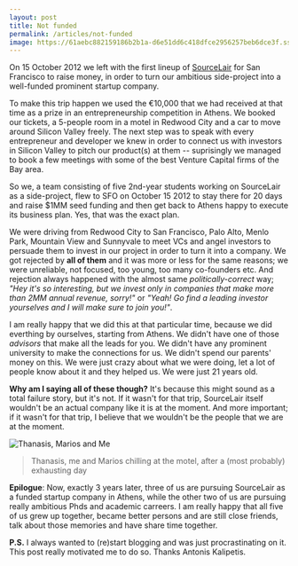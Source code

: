 ```yaml
---
layout: post
title: Not funded
permalink: /articles/not-funded
image: https://61aebc882159186b2b1a-d6e51dd6c418dfce2956257beb6dce3f.ssl.cf1.rackcdn.com/assets/2015-10-16-not-funded.jpg
---
```


On 15 October 2012 we left with the first lineup of [SourceLair](https://www.sourcelair.com/home) for San Francisco to raise money, in order to turn our ambitious side-project into a well-funded prominent startup company.

To make this trip happen we used the €10,000 that we had received at that time as a prize in an entrepreneurship competition in Athens. We booked our tickets, a 5-people room in a motel in Redwood City and a car to move around Silicon Valley freely. The next step was to speak with every entrepreneur and developer we knew in order to connect us with investors in Silicon Valley to pitch our product(s) at them -- suprisingly we managed to book a few meetings with some of the best Venture Capital firms of the Bay area.

So we, a team consisting of five 2nd-year students working on SourceLair as a side-project, flew to SFO on October 15 2012 to stay there for 20 days and raise $1MM seed funding and then get back to Athens happy to execute its business plan. Yes, that was the exact plan.

We were driving from Redwood City to San Francisco, Palo Alto, Menlo Park, Mountain View and Sunnyvale to meet VCs and angel investors to persuade them to invest in our project in order to turn it into a company. We got rejected by **all of them** and it was more or less for the same reasons; we were unreliable, not focused, too young, too many co-founders etc. And rejection always happened with the almost same *politically-correct* way; *"Hey it's so interesting, but we invest only in companies that make more than 2MM annual revenue, sorry!"* or *"Yeah! Go find a leading investor yourselves and I will make sure to join you!"*.

I am really happy that we did this at that particular time, because we did everthing by ourselves, starting from Athens. We didn't have one of those *advisors* that make all the leads for you. We didn't have any prominent university to make the connections for us. We didn't spend our parents' money on this. We were just crazy about what we were doing, let a lot of people know about it and they helped us. We were just 21 years old.

**Why am I saying all of these though?** It's because this might sound as a total failure story, but it's not. If it wasn't for that trip, SourceLair itself wouldn't be an actual company like it is at the moment. And more important; if it wasn't for that trip, I believe that we wouldn't be the people that we are at the moment.

![Thanasis, Marios and Me](https://61aebc882159186b2b1a-d6e51dd6c418dfce2956257beb6dce3f.ssl.cf1.rackcdn.com/assets/2015-10-16-not-funded.jpg)

> Thanasis, me and Marios chilling at the motel, after a (most probably) exhausting day

**Epilogue**: Now, exactly 3 years later, three of us are pursuing SourceLair as a funded startup company in Athens, while the other two of us are pursuing really ambitious Phds and academic carreers. I am really happy that all five of us grew up together, became better persons and are still close friends, talk about those memories and have share time together.

**P.S.** I always wanted to (re)start blogging and was just procrastinating on it. This post really motivated me to do so. Thanks Antonis Kalipetis.